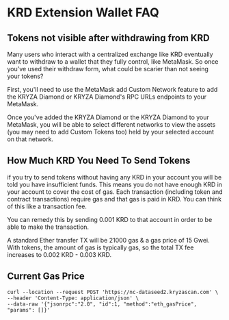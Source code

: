 # KRD Extension Wallet FAQ
## Tokens not visible after withdrawing from KRD


Many users who interact with a centralized exchange like KRD eventually want to withdraw to a wallet that they fully control, like MetaMask. So once you've used their withdraw form, what could be scarier than not seeing your tokens?

First, you'll need to use the MetaMask add Custom Network feature to add the KRYZA Diamond or KRYZA Diamond's RPC URLs endpoints to your MetaMask.

Once you've added the KRYZA Diamond or the KRYZA Diamond to your MetaMask, you will be able to select different networks to view the assets (you may need to add Custom Tokens too) held by your selected account on that network.


## How Much KRD You Need To Send Tokens

if you try to send tokens without having any KRD in your account you will be told you have insufficient funds. This means you do not have enough KRD in your account to cover the cost of gas. Each transaction (including token and contract transactions) require gas and that gas is paid in KRD. You can think of this like a transaction fee.

You can remedy this by sending 0.001 KRD to that account in order to be able to make the transaction.

A standard Ether transfer TX will be 21000 gas & a gas price of 15 Gwei.
With tokens, the amount of gas is typically  gas, so the total TX fee increases to 0.002 KRD - 0.003 KRD.


## Current Gas Price

```
curl --location --request POST 'https://nc-dataseed2.kryzascan.com' \
--header 'Content-Type: application/json' \
--data-raw '{"jsonrpc":"2.0", "id":1, "method":"eth_gasPrice", "params": []}'
```